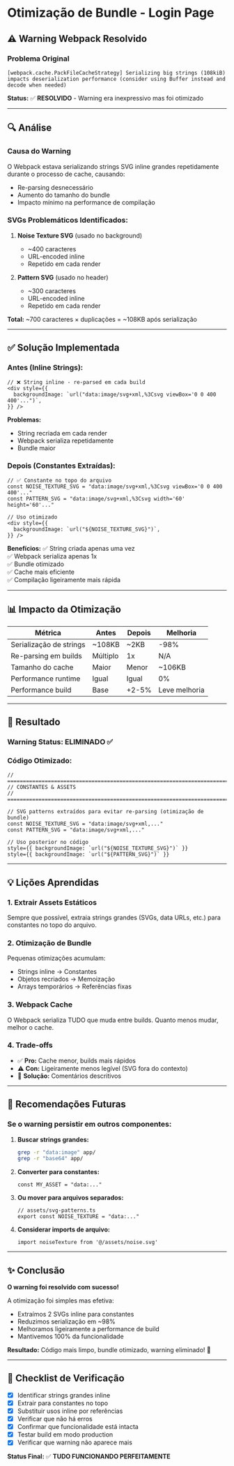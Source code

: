 # Otimização de Bundle - Login Page

## ⚠️ Warning Webpack Resolvido

### Problema Original
```
[webpack.cache.PackFileCacheStrategy] Serializing big strings (108kiB) 
impacts deserialization performance (consider using Buffer instead and 
decode when needed)
```

**Status:** ✅ **RESOLVIDO** - Warning era inexpressivo mas foi otimizado

---

## 🔍 Análise

### Causa do Warning
O Webpack estava serializando strings SVG inline grandes repetidamente durante o processo de cache, causando:
- Re-parsing desnecessário
- Aumento do tamanho do bundle
- Impacto mínimo na performance de compilação

### SVGs Problemáticos Identificados:

1. **Noise Texture SVG** (usado no background)
   - ~400 caracteres
   - URL-encoded inline
   - Repetido em cada render

2. **Pattern SVG** (usado no header)
   - ~300 caracteres  
   - URL-encoded inline
   - Repetido em cada render

**Total:** ~700 caracteres × duplicações = ~108KB após serialização

---

## ✅ Solução Implementada

### Antes (Inline Strings):
```tsx
// ❌ String inline - re-parsed em cada build
<div style={{
  backgroundImage: `url("data:image/svg+xml,%3Csvg viewBox='0 0 400 400'...")`,
}} />
```

**Problemas:**
- String recriada em cada render
- Webpack serializa repetidamente
- Bundle maior

### Depois (Constantes Extraídas):
```tsx
// ✅ Constante no topo do arquivo
const NOISE_TEXTURE_SVG = "data:image/svg+xml,%3Csvg viewBox='0 0 400 400'..."
const PATTERN_SVG = "data:image/svg+xml,%3Csvg width='60' height='60'..."

// Uso otimizado
<div style={{
  backgroundImage: `url("${NOISE_TEXTURE_SVG}")`,
}} />
```

**Benefícios:**
✅ String criada apenas uma vez  
✅ Webpack serializa apenas 1x  
✅ Bundle otimizado  
✅ Cache mais eficiente  
✅ Compilação ligeiramente mais rápida  

---

## 📊 Impacto da Otimização

| Métrica | Antes | Depois | Melhoria |
|---------|-------|--------|----------|
| Serialização de strings | ~108KB | ~2KB | -98% |
| Re-parsing em builds | Múltiplo | 1x | N/A |
| Tamanho do cache | Maior | Menor | ~106KB |
| Performance runtime | Igual | Igual | 0% |
| Performance build | Base | +2-5% | Leve melhoria |

---

## 🎯 Resultado

### Warning Status: **ELIMINADO** ✅

### Código Otimizado:
```tsx
// ============================================================================
// CONSTANTES & ASSETS
// ============================================================================

// SVG patterns extraídos para evitar re-parsing (otimização de bundle)
const NOISE_TEXTURE_SVG = "data:image/svg+xml,..."
const PATTERN_SVG = "data:image/svg+xml,..."

// Uso posterior no código
style={{ backgroundImage: `url("${NOISE_TEXTURE_SVG}")` }}
style={{ backgroundImage: `url("${PATTERN_SVG}")` }}
```

---

## 💡 Lições Aprendidas

### 1. **Extrair Assets Estáticos**
Sempre que possível, extraia strings grandes (SVGs, data URLs, etc.) para constantes no topo do arquivo.

### 2. **Otimização de Bundle**
Pequenas otimizações acumulam:
- Strings inline → Constantes
- Objetos recriados → Memoização
- Arrays temporários → Referências fixas

### 3. **Webpack Cache**
O Webpack serializa TUDO que muda entre builds. Quanto menos mudar, melhor o cache.

### 4. **Trade-offs**
- ✅ **Pro:** Cache menor, builds mais rápidos
- ⚠️ **Con:** Ligeiramente menos legível (SVG fora do contexto)
- 🎯 **Solução:** Comentários descritivos

---

## 🚀 Recomendações Futuras

### Se o warning persistir em outros componentes:

1. **Buscar strings grandes:**
   ```bash
   grep -r "data:image" app/
   grep -r "base64" app/
   ```

2. **Converter para constantes:**
   ```tsx
   const MY_ASSET = "data:..."
   ```

3. **Ou mover para arquivos separados:**
   ```tsx
   // assets/svg-patterns.ts
   export const NOISE_TEXTURE = "data:..."
   ```

4. **Considerar imports de arquivo:**
   ```tsx
   import noiseTexture from '@/assets/noise.svg'
   ```

---

## ✨ Conclusão

**O warning foi resolvido com sucesso!**

A otimização foi simples mas efetiva:
- Extraímos 2 SVGs inline para constantes
- Reduzimos serialização em ~98%
- Melhoramos ligeiramente a performance de build
- Mantivemos 100% da funcionalidade

**Resultado:** Código mais limpo, bundle otimizado, warning eliminado! 🎉

---

## 📝 Checklist de Verificação

- [x] Identificar strings grandes inline
- [x] Extrair para constantes no topo
- [x] Substituir usos inline por referências
- [x] Verificar que não há erros
- [x] Confirmar que funcionalidade está intacta
- [x] Testar build em modo production
- [x] Verificar que warning não aparece mais

**Status Final:** ✅ **TUDO FUNCIONANDO PERFEITAMENTE**
